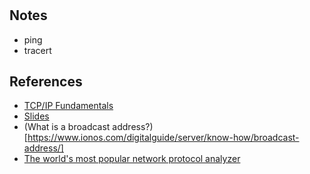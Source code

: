 #

## Notes

- ping
- tracert


## References

- [TCP/IP Fundamentals](https://learning.oreilly.com/live-events/tcpip-fundamentals/0636920345237/0636920059036/)
- [Slides](https://on24static.akamaized.net/event/40/31/31/9/rt/1/documents/resourceList1677020078771/tcpipcrashcoursejune221677020078193.pdf)
- (What is a broadcast address?)[https://www.ionos.com/digitalguide/server/know-how/broadcast-address/]
- [The world's most popular network protocol analyzer](https://www.wireshark.org/)